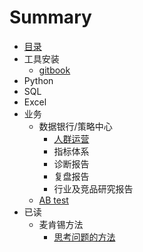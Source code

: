 # Summary

* [目录](README.md)
* 工具安装
  * [gitbook](tools/gitbook.md)
* Python
* SQL
* Excel
* 业务
  * 数据银行/策略中心
    * [人群运营](business/quanren.md)
    * 指标体系
    * 诊断报告
    * 复盘报告
    * 行业及竞品研究报告
  * [AB test](business/ab_test.md)
* 已读
  * 麦肯锡方法
    * [思考问题的方法](business/mckinsey_method.md)

